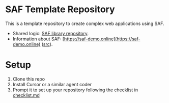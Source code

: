 # SAF Template Repository

This is a template repository to create complex web applications using SAF.

- Shared logic: [SAF library repository](https://github.com/your-org/saflib).
- Information about SAF: [https://saf-demo.online](https://saf-demo.online) ([src](https://github.com/your-org/saf-2025)).

# Setup

1. Clone this repo
2. Install Cursor or a similar agent coder
3. Prompt it to set up your repository following the checklist in [checklist.md](./notes/20xx-xx-xx_init-repo/checklist.md)
